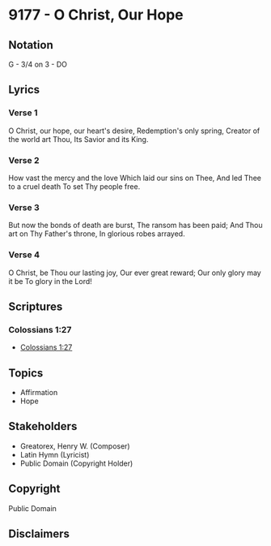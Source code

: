 # 9177 - O Christ, Our Hope

## Notation

G - 3/4 on 3 - DO

## Lyrics

### Verse 1

O Christ, our hope, our heart's desire, Redemption's only spring, Creator of the world art Thou, Its Savior and its King.

### Verse 2

How vast the mercy and the love Which laid our sins on Thee, And led Thee to a cruel death To set Thy people free.

### Verse 3

But now the bonds of death are burst, The ransom has been paid; And Thou art on Thy Father's throne, In glorious robes arrayed.

### Verse 4

O Christ, be Thou our lasting joy, Our ever great reward; Our only glory may it be To glory in the Lord!


## Scriptures

### Colossians 1:27

- [Colossians 1:27](https://www.biblegateway.com/passage/?search=Colossians%201%3A27)


## Topics

- Affirmation
- Hope

## Stakeholders

- Greatorex, Henry W. (Composer)
- Latin Hymn (Lyricist)
- Public Domain (Copyright Holder)

## Copyright

Public Domain


## Disclaimers


